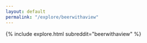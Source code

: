 ```yaml
---
layout: default
permalink: "/explore/beerwithaview"
---
```


{% include explore.html subreddit="beerwithaview" %}
